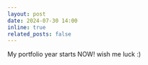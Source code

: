 ```yaml
---
layout: post
date: 2024-07-30 14:00
inline: true
related_posts: false
---
```


My portfolio year starts NOW! wish me luck :)
